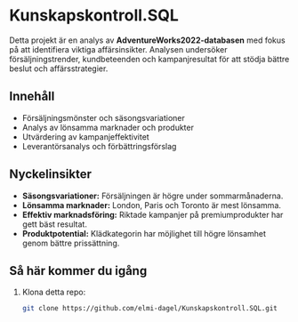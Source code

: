 # Kunskapskontroll.SQL

Detta projekt är en analys av **AdventureWorks2022-databasen** med fokus på att identifiera viktiga affärsinsikter. Analysen undersöker försäljningstrender, kundbeteenden och kampanjresultat för att stödja bättre beslut och affärsstrategier.

## Innehåll

- Försäljningsmönster och säsongsvariationer  
- Analys av lönsamma marknader och produkter  
- Utvärdering av kampanjeffektivitet  
- Leverantörsanalys och förbättringsförslag  

## Nyckelinsikter

- **Säsongsvariationer:** Försäljningen är högre under sommarmånaderna.  
- **Lönsamma marknader:** London, Paris och Toronto är mest lönsamma.  
- **Effektiv marknadsföring:** Riktade kampanjer på premiumprodukter har gett bäst resultat.  
- **Produktpotential:** Klädkategorin har möjlighet till högre lönsamhet genom bättre prissättning.  

## Så här kommer du igång

1. Klona detta repo:
   ```bash
   git clone https://github.com/elmi-dagel/Kunskapskontroll.SQL.git
